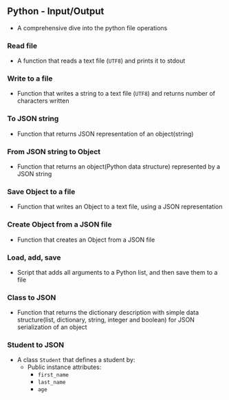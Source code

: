 ## Python - Input/Output
* A comprehensive dive into the python file operations
### Read file
* A function that reads a text file (`UTF8`) and prints it to stdout
### Write to a file
* Function that writes a string to a text file (`UTF8`) and returns number of characters written
### To JSON string
* Function that returns JSON representation of an object(string)
### From JSON string to Object
* Function that returns an object(Python data structure) represented by a JSON string
### Save Object to a file
* Function that writes an Object to a text file, using a JSON representation
### Create Object from a JSON file
* Function that creates an Object from a JSON file
### Load, add, save
* Script that adds all arguments to a Python list, and then save them to a file
### Class to JSON
* Function that returns the dictionary description with simple data structure(list, dictionary, string, integer and boolean) for JSON serialization of an object
### Student to JSON
* A class `Student` that defines a student by:
	* Public instance attributes:
		* `first_name`
		* `last_name`
		* `age`
